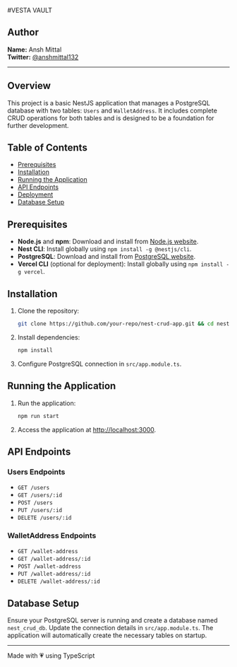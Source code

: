 #VESTA VAULT

## Author
**Name:** Ansh Mittal  
**Twitter:** [@anshmittal132](https://twitter.com/anshmittal132)



---

## Overview
This project is a basic NestJS application that manages a PostgreSQL database with two tables: `Users` and `WalletAddress`. It includes complete CRUD operations for both tables and is designed to be a foundation for further development.

## Table of Contents
- [Prerequisites](#prerequisites)
- [Installation](#installation)
- [Running the Application](#running-the-application)
- [API Endpoints](#api-endpoints)
- [Deployment](#deployment)
- [Database Setup](#database-setup)

## Prerequisites
- **Node.js** and **npm**: Download and install from [Node.js website](https://nodejs.org/).
- **Nest CLI**: Install globally using `npm install -g @nestjs/cli`.
- **PostgreSQL**: Download and install from [PostgreSQL website](https://www.postgresql.org/download/).
- **Vercel CLI** (optional for deployment): Install globally using `npm install -g vercel`.

## Installation
1. Clone the repository:
    ```sh
    git clone https://github.com/your-repo/nest-crud-app.git && cd nest-crud-app
    ```
2. Install dependencies:
    ```sh
    npm install
    ```
3. Configure PostgreSQL connection in `src/app.module.ts`.

## Running the Application
1. Run the application:
    ```sh
    npm run start
    ```
2. Access the application at [http://localhost:3000](http://localhost:3000).

## API Endpoints
### Users Endpoints
- `GET /users`
- `GET /users/:id`
- `POST /users`
- `PUT /users/:id`
- `DELETE /users/:id`

### WalletAddress Endpoints
- `GET /wallet-address`
- `GET /wallet-address/:id`
- `POST /wallet-address`
- `PUT /wallet-address/:id`
- `DELETE /wallet-address/:id`



## Database Setup
Ensure your PostgreSQL server is running and create a database named `nest_crud_db`. Update the connection details in `src/app.module.ts`. The application will automatically create the necessary tables on startup.

---

Made with 💗 using TypeScript
